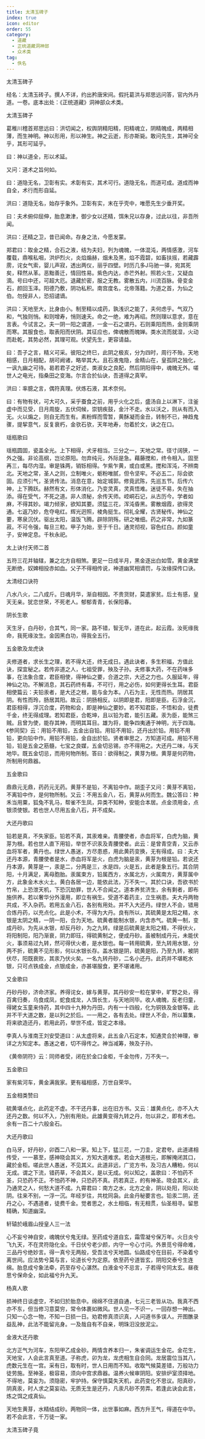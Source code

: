 ```yaml
---
title: 太清玉碑子
index: true
icon: editor
order: 55
category:
  - 道藏
  - 正统道藏洞神部
  - 众术类
tag:
  - 佚名
---
```


太清玉碑子  

经名：太清玉砖子。撰人不详，约出矜唐宋间。假托葛洪与郑思远问答，官内外丹道。一卷。底本出处：《正统道藏》洞神部众术类。  

太清玉碑子  

葛稚川稽首郑思远曰：洪切闻之，权舆阴精阳精，阳精魂立，阴精魄成，两精相薄，而生神明。神以形用，形以神生。神之云逝，形亦斯毙。敢问先生，其神可全乎，其形可延乎。  

曰：神以道全，形以术延。  

又问：道术之旨何如。  

曰：道隐无名，卫彰有实。术彰有实，其术可行。道隐无名，而道可成。道成而神自全，术行而形自延。  

洪曰：道隐无名，始存乎象外。卫彰有实，末在乎壳中，唯愿先生少垂开奖。  

曰：夫术俯仰屈伸，胎息漱津，御少女以还精，饵朱兄以存身，过此以往，非吾所闻。  

洪曰：还精之卫，昔已闻命。存身之法，今愿发蒙。  

郑君曰：取金之精，合石之液，结为夫妇，列为魂魄，一体混沌，两情感激，河车覆载，鼎喉私咽，洪炉烈火，炎焰煽赫，烟未及黑，焰不霞碧，如畜扶摇，若藏霹雳，诧女气索，婴儿声寂，透出两仪，丽乎四壁。时历几多J马驰一驿，宛其死矣，释然从革。恶黜善迁，情回性易。紫色内达，赤芒外射。照若火生，又疑血滴。号曰中还，可超大厄。退藏於密，服之无教。雾散五内，川流百脉。骨变金石，颜回玉泽。阳德乃敷，阴功私积。南宫度名，北帝落籍。为道之首，为仙之伯。勿授非人，恐招谴谪。  

洪曰：天地至大，比身由小。制至精以成药，孰浅识之能了，夫何虑乎。气双乃和，气独则悄。和则增寿，悄则速夭。命之一绝，难为再绍。然则理以意求，意在言表。今试言之。夫一阴一阳之谓道，一金一石之谓丹。石则乘阳而热，金则乘阴而寒。其服食也，取表阳而伏阴。其征应也，俾魂散而魄婵。类水流而就湿，火动而赴乾，其势必然，其理可观。伏望先生，更容请益。  

曰：吾子之言，精义可采。彼阳之终巳，此阴之极亥，分为四时，周行不殆，天地相感，日月相配，胡可阙诸，略举其大。且石液鬼隐，金精山在，皇孤阴之独化，一讽九幽之可待。曷若君子之好述，类淑女之良配，然后阴阳得中，魂魄无外。嗟世人之电光，指桑田之变海。尔言合於仙诀，吾道得之真宰。  

洪曰：率臆之言，偶符真理。伏炼石液，其术奈何。  

曰：有物有状，可大可久，采乎蚕食之前，用乎火化之后，盛汤自上以淋下，注釜虚中而见受，日月周旋，五伏伺候，崇钥疾鼓，金汁不走。水以沃之，则从有而入无。火以煽之，则自无而生有。素粉辉而雪暂，黄酥凝而金丑，转制不已，神趋鬼骤，提挈意气，反复衰朽，金欤石欤，天年地寿，勿着於文，诀之在口。  

瑶瓶歌曰  

瑶瓶圆固，瓷盖全光。上下相得，犬牙相当。三分之一，天地之常。径寸阔狭，一外之强。非论高纲，岂论原阳。勿弃纯元，外际是急。藉藤搅和，终令相入。固至再三，每尽内湿。审是铢两，销铄相得。乍紫乍黄，或白或黑。搅和浑沌，不辨南北。天地之常，圣人之则，立制唯火，蛎粉唯腻，但令坚牢。不必五二，际会欲固。应须引气，圣贤传法。消息在意，始定城郭。修竟武陈，先巡五节。后传六神，上下腾跃。赫然有文，形体消化。乃变灵真，灵真悟难。迷徒不易，失在抽添。得在受气，不死之道。非人须秘，余传天师。崆峒石记，从古历今。学者如麻，不得其妙。竭力倾家，欲知其要。须猛三花，浑沌昏黑。雾散烟霞，欲得灵通。七返乃妙，危夺电红。辉光迥照，棱角挺生。彻礼全耀，古贤秘传。神仙之要，寒泉沉伏。驱出太阳，温饭飞腾。辟除阴殇，研之唯细。药之非常，九如篆菽。不可令强，每旦三粒。甲子为始，至于千日。通灵彻视，容色红白。颜如童子，安神定息。千秋永祀。  

太上诀付天师二首  

五符三花并轴辖，兼之北方自相煞。更足一日成半月，黑金逐出白如雪。黄金满堂无断绝，奴婢相投赤如血。父子不得相传说，神道幽冥相谪罚，与汝缘探传口诀。  

太清经口诀符  

八水八火，二八成斤。日魂月华，渐自相因。不贵货财，莫遣家贫。后土有感，皇天无亲。犹恋世荣，不死老人。郁郁青青，长保阳春。  

阴长生歌  

天生牙，白丹砂，合其气，同一家。路不错，智无华，道在此，起云霞。汝死缘我命，我死缘汝生。金因黑白功，得我全五行。  

五金歌及龙虎诀  

夫修道者，求长生之理，若不得大还，终无成日。遇此诀者，多生积福，方值此诀，探宜秘之。若传非道之人，七祖受罪，殃及子孙。夫修事大药，不在药味多事，在法象合度，君臣相使，得神仙之要，合道之宗，大还之力也。久服延年，得神仙之功。不解消息，其石药终有毒，不可行，用之必伤，如何更得长生耳。君臣相使篇云：夫铅汞者，是大还之根，能与金为本。八石为主，无性而热。阴居其阴。有性而玲，肠居其阳。故云：阴肠相反。以阴即是君，阳即是臣。石浮金沉，君臣相得，浮沉合度，药物和会，即是神仙之要妙。若不知君臣，不悟和会，徒费千金，终无得成理。若知君臣，合乾坤，且以铅为君，能引五藏。汞为臣，能煞三贼。且曾为使，能存其神，而明其耳目。雄为将，能争四夷通于神明，光于四海。《参同契》云：用铅不用铅，五金出自铅。用铅不用铅，还丹出於铅。用铅不用铅，更向铅中作。用铅不用铅，金自出於铅。贤者审思之，方知道可成。用铅不用铅，铅是五金之筋髓，七宝之良媒，五金切忌锡，亦不得用之。大还丹二味，与天地毕。既五金切忌，而用何物所制。答曰：欲得制之，黄芽为根。黄芽是何药物，所制用何鼎器。  

五金歌曰  

鼎鼎元无鼎，药药元无药。黄芽不是铅，不离铅中作。胡歪子又问：黄芽不离铅，不离铅中作，是何物所制。又云：不用五金八，石，黄芽从何而生。魏公答曰：种禾当用粟，狐兔不乳马，帮雀不生凤，异类不知种，安能合本居。点金须用金，点银须使银。若也世人尽用五金八石，并不成矣。  

大还丹歌曰  

铅若是真，不失家臣。铅若不真，其汞难亲。青腰使者，赤血将军，白虎为脑，黄芽为根。若也世人直下用铅，举世不识汞及青腰使者。此云：是曾青空青，又云赤血将军者，黄丹也。绿世人愚迷，方尽患惑，用此黄药变换，无有得成。曰：夫大还丹本源，青腰使者是水，赤血将军是火，白虎为脑是汞，黄芽为根是铅。若说还丹本源，黄芽是一，汞是二，分两是三，水是四，火是五，此者是象五行。其合阴阳，十月满足，离母胞胎。汞属束方，铅属西方，水属北方，火属南方，黄芽属中方，此象金木水火土。黄白各居一边，能依此法，万不失一。其於口诀，吾欲书於竹帛，上恐泄天机，下恐沉劫罪，世人不合闻之。道本养贫济生，余有剩者，即布施供养。若以奢华分外漫用，即立有祸生。受道不着药主，立生祸患。夫大丹两物共成，不入杂药。若用五金八石，各别有用处。并不入大还丹。绿世人不会，错用合炼丹药，以充点化。此是小术，不得为大丹。良有所以，其硫黄是太阳之精，水银是太阴之精，一阴一阳，合为天地。硫黄者能制水银，内含赤气。硫黄一制，变成丹砂。为先从水银，却反丹砂，为之九转。绿是后硫黄是太阳之精，不得伏火，将阳制阳，阳乃渐衰，阴力即珏，得硫黄制之，便成丹砂。虽被制成丹元，未能伏火，事须易过九转，然可得伏火者，是水银也。每一转用硫黄，至九转用水银，分两不折，硫黄不见形影，何以水银长存。盖水银是阴，硫黄是阳，乃至九转，被阴伏尽，阳既衰败，其汞乃伏火矣。一名九转丹砂，二名小还丹。此药并不堪乾水银，只可点铁成金，点银成金，亦甚堪服食，更不堪诸用。  

又金歌曰  

丹砂丹砂，济命济家。养得诧女，嫁与黄芽。其丹砂安一粒在掌中，旷野之处，得百禽归奏，乌食成凤，蛇食成龙，人饵长生，与天地同毕。收人魂魄，反老归童，得姥女玉童来侍药，其中四十九种为丹田，内有一十四般，化为铜铁及金银等。此并不干大道之数，是以列之於后。一一用之，各有去处。绿世人不会，所以纂集，将来欲造还丹，若用此药，举世不成，皆定之本缘。  

李真人与淮南王刘安受道曰：从太虚将来，此五金八石定本，知通灵合於神理，审详之方知定本。愚迷之者，切不得传之。神当减筹，殃及子孙。  

《黄帝阴符》云：同师者受，闭在於金口金柜，千金勿传，万不失一。  

五金歌曰  

家有紫河车，黄金满我家。更有福相感，万世自荣华。  

五金相类赞曰  

硫黄堪点化，此药定不虚。不干还丹事，出在旧方书。又云：雄黄点化，亦不入大还丹之数。何以不入，乃别有用处。此雄黄变得九转之丹，勿以非之，即有术也。余有一百二十六般金石。  

大还丹歌曰  

白马牙，好丹砂，卯酉二八和一家。知上下，猛三花，一刀圭，定君夸。此道递相传受，一一慕至，感神晓会其义，方知大道难求。若会大道根元，即解掩闭其口，藏於金柜。嗟此世人愚迷，不见其义。此道非远，广览方书，及习古人糟粕，何以无成。谓之下流，错药草，不会其义，是以无成。何以知之，盖歌曰：不怕药不圣，只恐药不正。不怕药不神，只恐药不真。药若真正，的有神圣。晓会其义，此乃通灵之人，何愁大道不成。九霄君曰：南方之水，北方之金，阴以处阳，阳以处阴。往来不别，一浮一沉。年经岁往，共枕同袅。此金丹秘要言也。铅汞二阴，还丹之心，不遇道者，徒费千金。觉者思之，水土相临，有无相贯，仙圣相寻。留思精确，知道幽深。  

轩辕於峨眉山授皇人三一法  

心不妄兮神自安，魂魄伏兮鬼无绿。至药成兮道自玄，霜雪凝兮保万年。火日炎兮飞九天，不在灵符隐化全。千日伏兮老少颜，内守一兮心寸问。外景觅兮得命难，三品丹兮绝妙言。得一真兮无两般，受吾法兮天地圆。仙路成兮在目前，不染着兮离世间。应法势兮莫与言，论道长兮为定原。依至药兮道皆玄，阴阳交泰兮生连绵。胎息成兮象法牵，药至存兮心湛然。白液金兮不忌言，子若得兮同太玄。昼夜思兮保命全，如此福兮升九天。  

杨真人歌  

损神终日谈虚空，不如归於胎息中。绵绵不住道自通，七元三老皆从功。我真不西亦不东，但当修习意莫穷，常令体裹如微风。世人见一不识一，一回存想一神出。只知一心念一物，不知一日损一日。劝君修真须识真，人问道书多误人。开图醮录益乱神，此法不能留兆身。一及哉自有不自亲，明珠汨没放泥尘。  

金液大还丹歌  

北方正气为河车，东阳甲乙成金砂。两情含养本归一，朱雀调运生金花。金花生，天地宝，人会此言真至道。子称虎，卯为龙，龙虎相生自合同。龙居震位当其八，虎数元生在一宫。采有日，取有时，世人日用而不知。收取气候莫差错，万般功力徒劳施。至神圣，极容易，须向中宫求鼎器。温养火候审阴阳。安排炉室须择地。不得地，莫妄为。须隐密，牢护持。保守慎莫失天机，此药变化不思议。阳真砂，阴真汞，时人求之莫妄动。无质无生是还丹，凡汞凡砂不劳弄。若逢此诀会此言，炼之饵之成真仙。  

天地生黄芽，水精结成砂。两物同一体，出世事如麻。西方升王气，得道在中华。若不会此言，千万徒一家。  

太清玉碑子竟  
